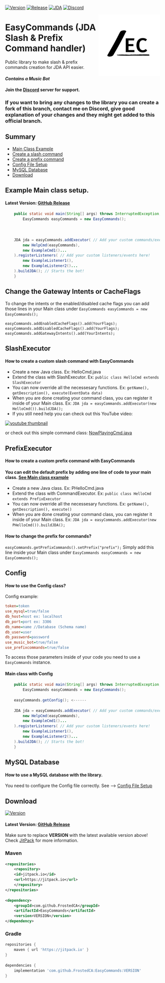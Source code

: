 [![Version](https://jitpack.io/v/FrostedCA/EasyCommands.svg)](https://jitpack.io/#FrostedCA/EasyCommands)
[![Release](https://img.shields.io/github/release/FrostedCA/EasyCommands.svg)](https://github.com/FrostedCA/EasyCommands/releases/latest)
[![JDA](https://img.shields.io/badge/JDA%20Version-5.0.0--beta.5+-important)](https://github.com/DV8FromTheWorld/JDA/releases)
[![Discord](https://discord.com/api/guilds/944538207868059669/embed.png?style=shield)](https://discord.gg/2rfSEGNgrv)

<img align="right" src="https://raw.githubusercontent.com/FrostedCA/EasyCommands/master/ECLogo_new.png" width="200" height="200" />

# EasyCommands (JDA Slash & Prefix Command handler)
Public library to make slash & prefix commands creation for JDA API easier.
#### *Contains a Music Bot*
#### Join the [Discord](https://discord.com/invite/2rfSEGNgrv) server for support.
### If you want to bring any changes to the library you can create a fork of this branch, contact me on Discord, give good explanation of your changes and they might get added to this official branch.

## Summary
- <a href="#example-main-class-setup">Main Class Example</a>
- <a href="#slashexecutor">Create a slash command</a>
- <a href="#prefixexecutor">Create a prefix command</a>
- <a href="#config">Config File Setup</a>
- <a href="#mysql-database">MySQL Database</a>
- <a href="#download">Download</a>

## Example Main class setup.
#### Latest Version: [GitHub Release](https://github.com/FrostedCA/EasyCommands/releases/latest)
```java
    public static void main(String[] args) throws InterruptedException, IOException {
       	EasyCommands easyCommands = new EasyCommands();
	
	
	
	JDA jda = easyCommands.addExecutor( // Add your custom commands/executors here!
		new HelpCmd(easyCommands),
		new ExampleCmd1()...
	).registerListeners( // Add your custom listeners/events here!
		new ExampleListener1(),
		new ExampleListener2()...
	).buildJDA(); // Starts the bot!
    }
```

## Change the Gateway Intents or CacheFlags
To change the intents or the enabled/disabled cache flags you can add those lines in your Main class under `EasyCommands easyCommands = new EasyCommands();`
```
easyCommands.addEnabledCacheFlags().add(YourFlags);
easyCommands.addDisabledCacheFlags().add(YourFlags);
easyCommands.addGatewayIntents().add(YourIntents);
```

## SlashExecutor
#### How to create a custom slash command with EasyCommands
- Create a new Java class. Ex: HelloCmd.java
- Extend the class with SlashExecutor. Ex: `public class HelloCmd extends SlashExecutor`
- You can now override all the necessesary functions. Ex: `getName(), getDescription(), execute(EventData data)`
- When you are done creating your command class, you can register it inside of your Main class. Ex: `JDA jda = easyCommands.addExecutor(new HelloCmd()).buildJDA();`
- If you still need help you can check out this YouTube video:

<a href="http://www.youtube.com/watch?feature=player_embedded&v=7IUPpeEWM_M
" target="_blank"><img src="http://img.youtube.com/vi/7IUPpeEWM_M/0.jpg" 
alt="youtube thumbnail" width="480" height="340" /></a>

or check out this simple command class: [NowPlayingCmd.java](https://github.com/FrostedCA/EasyCommands/blob/master/src/main/java/ca/tristan/easycommands/commands/music/NowPlayingCmd.java)

## PrefixExecutor
#### How to create a custom prefix command with EasyCommands
#### You can edit the default prefix by adding one line of code to your main class. <a href="#example-main-class-setup">See Main class example</a>
- Create a new Java class. Ex: PHelloCmd.java
- Extend the class with CommandExecutor. Ex: `public class HelloCmd extends PrefixExecutor`
- You can now override all the necessesary functions. Ex: `getName(), getDescription(), execute()`
- When you are done creating your command class, you can register it inside of your Main class. Ex: `JDA jda = easyCommands.addExecutor(new PHelloCmd()).buildJDA();`
#### How to change the prefix for commands?
`easyCommands.getPrefixCommands().setPrefix("prefix");`
Simply add this line inside your Main class under `EasyCommands easyCommands = new EasyCommands();`

## Config
#### How to use the Config class?
Config example:
```ini
token=token
use_mysql=true/false
db_host=host ex: localhost
db_port=port ex: 3306
db_name=name //Database (Schema name)
db_user=user
db_password=password
use_music_bot=true/false
use_prefixcommands=true/false
```
To access those parameters inside of your code you need to use a `EasyCommands` instance.
#### Main class with Config
```java
    public static void main(String[] args) throws InterruptedException, IOException {
       	EasyCommands easyCommands = new EasyCommands();
	
	easyCommands.getConfig(); <------
	
	JDA jda = easyCommands.addExecutor( // Add your custom commands/executors here!
		new HelpCmd(easyCommands),
		new ExampleCmd1()...
	).registerListeners( // Add your custom listeners/events here!
		new ExampleListener1(),
		new ExampleListener2()...
	).buildJDA(); // Starts the bot!
    }
```

## MySQL Database
#### How to use a MySQL database with the library.
You need to configure the Config file correctly. See --> <a href="#config">Config File Setup</a>

## Download
[![Version](https://jitpack.io/v/FrostedCA/EasyCommands.svg)](https://jitpack.io/#FrostedCA/EasyCommands)

#### Latest Version: [GitHub Release](https://github.com/FrostedCA/EasyCommands/releases/latest)

Make sure to replace **VERSION** with the latest available version above! Check [JitPack](https://jitpack.io/#FrostedCA/EasyCommands) for more information. 

### Maven
```pom.xml
<repositories>
    <repository>
	<id>jitpack.io</id>
	<url>https://jitpack.io</url>
    </repository>
</repositories>

<dependency>
    <groupId>com.github.FrostedCA</groupId>
    <artifactId>EasyCommands</artifactId>
    <version>VERSION</version>
</dependency>
```
### Gradle
```gradle
repositories {
    maven { url 'https://jitpack.io' }
}

dependencies {
    implementation 'com.github.FrostedCA:EasyCommands:VERSION'
}
```
